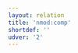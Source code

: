 ```yaml
---
layout: relation
title: 'nmod:comp'
shortdef: ''
udver: '2'
---
```

<!-- Interlanguage links updated Út zář 29 20:43:22 CEST 2020 -->
